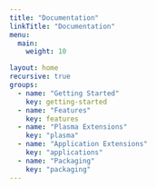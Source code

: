 ```yaml
---
title: "Documentation"
linkTitle: "Documentation"
menu:
  main:
    weight: 10

layout: home
recursive: true
groups:
  - name: "Getting Started"
    key: getting-started
  - name: "Features"
    key: features
  - name: "Plasma Extensions"
    key: "plasma"
  - name: "Application Extensions"
    key: "applications"
  - name: "Packaging"
    key: "packaging"
---
```

